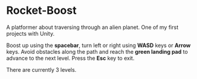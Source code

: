 # Rocket-Boost
A platformer about traversing through an alien planet. One of my first projects with Unity.

Boost up using the **spacebar**, turn left or right using **WASD** keys or **Arrow** keys.
Avoid obstacles along the path and reach the **green landing pad** to advance to the next level.
Press the **Esc** key to exit.

There are currently 3 levels.
